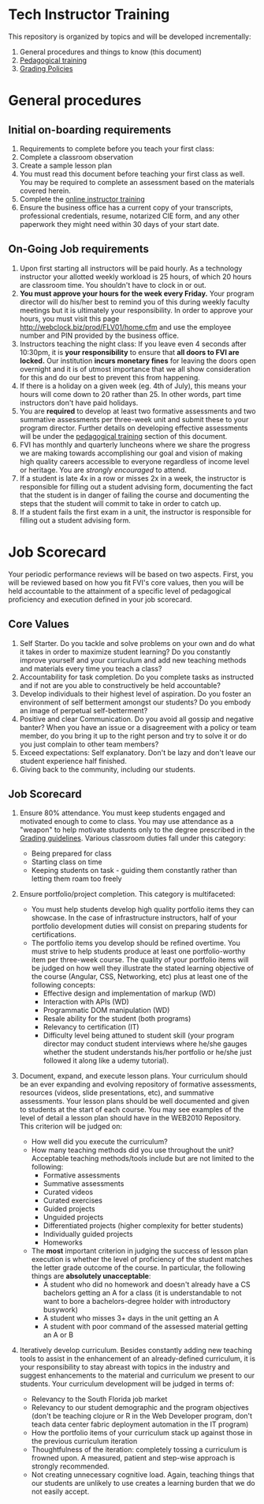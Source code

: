 # Tech Instructor Training

This repository is organized by topics and will be developed incrementally:

1. General procedures and things to know (this document)
2. [Pedagogical training](pedagogy.md)
3. [Grading Policies](grading.md)

# General procedures

## Initial on-boarding requirements

1. Requirements to complete before you teach your first class:
  1. Complete a classroom observation
  2. Create a sample lesson plan
  3. You must read this document before teaching your first class as well. You may be required to complete an assessment based on the materials covered herein.
  4. Complete the [online instructor training](https://github.com/FVITech/General-Procedures-Tooling/blob/master/onboarding.md)
2. Ensure the business office has a current copy of your transcripts, professional credentials, resume, notarized CIE form, and any other paperwork they might need within 30 days of your start date.

## On-Going Job requirements
1. Upon first starting all instructors will be paid hourly. As a technology instructor your allotted weekly workload is 25 hours, of which 20 hours are classroom time. You shouldn't have to clock in or out.
2. **You must approve your hours for the week every Friday.**  Your program director will do his/her best to remind you of this during weekly faculty meetings but it is ultimately your responsibility. In order to approve your hours, you must visit this page http://webclock.biz/prod/FLV01/home.cfm and use the employee number and PIN provided by the business office.
3. Instructors teaching the night class: If you leave even 4 seconds after 10:30pm, it is **your responsibility** to ensure that **all doors to FVI are locked.** Our institution **incurs monetary fines** for leaving the doors open overnight and it is of utmost importance that we all show consideration for this and do our best to prevent this from happening.
4. If there is a holiday on a given week (eg. 4th of July), this means your hours will come down to 20 rather than 25. In other words, part time instructors don't have paid holidays.
5. You are **required** to develop at least two formative assessments and two summative assessments per three-week unit and submit these to your program director. Further details on developing effective assessments will be under the [pedagogical training](pedagogy.md) section of this document.
6. FVI has monthly and quarterly luncheons where we share the progress we are making towards accomplishing our goal and vision of making high quality careers accessible to everyone regardless of income level or heritage. You are *strongly encouraged* to attend.
7. If a student is late 4x in a row or misses 2x in a week, the instructor is responsible for filling out a student advising form, documenting the fact that the student is in danger of failing the course and documenting the steps that the student will commit to take in order to catch up.
8. If a student fails the first exam in a unit, the instructor is responsible for filling out a student advising form.

# Job Scorecard
Your periodic performance reviews will be based on two aspects. First, you will be reviewed based on how you fit FVI's core values, then you will be held accountable to the attainment of a specific level of pedagogical proficiency and execution defined in your job scorecard.

## Core Values
1. Self Starter. Do you tackle and solve problems on your own and do what it takes in order to maximize student learning? Do you constantly improve yourself and your curriculum and add new teaching methods and materials every time you teach a class?  
2. Accountability for task completion. Do you complete tasks as instructed and if not are you able to constructively be held accountable?
3. Develop individuals to their highest level of aspiration. Do you foster an environment of self betterment amongst our students? Do you embody an image of perpetual self-betterment?  
4. Positive and clear Communication. Do you avoid all gossip and negative banter? When you have an issue or a disagreement with a policy or team member, do you bring it up to the right person and try to solve it or do you just complain to other team members?  
5. Exceed expectations: Self explanatory. Don't be lazy and don't leave our student experience half finished.  
6. Giving back to the community, including our students.  

## Job Scorecard
1. Ensure 80% attendance. You must keep students engaged and motivated enough to come to class. You may use attendance as a "weapon" to help motivate students only to the degree prescribed in the [Grading guidelines](grading.md). Various classroom duties fall under this category:  
    * Being prepared for class
    * Starting class on time
    * Keeping students on task - guiding them constantly rather than letting them roam too freely

2. Ensure portfolio/project completion. This category is multifaceted:
    * You must help students develop high quality portfolio items they can showcase. In the case of infrastructure instructors, half of your portfolio development duties will consist on preparing students for certifications.  
    * The portfolio items you develop should be refined overtime. You must strive to help students produce at least one portfolio-worthy item per three-week course. The quality of your portfolio items will be judged on how well they illustrate the stated learning objective of the course (Angular, CSS, Networking, etc) plus at least one of the following concepts:  
      * Effective design and implementation of markup (WD)  
      * Interaction with APIs (WD)  
      * Programmatic DOM manipulation (WD)  
      * Resale ability for the student (both programs)  
      * Relevancy to certification (IT)  
      * Difficulty level being attuned to student skill (your program director may conduct student interviews where he/she gauges whether the student understands his/her portfolio or he/she just followed it along like a udemy tutorial).  

3. Document, expand, and execute lesson plans. Your curriculum should be an ever expanding and evolving repository of formative assessments, resources (videos, slide presentations, etc), and summative assessments. Your lesson plans should be well documented and given to students at the start of each course. You may see examples of the level of detail a lesson plan should have in the WEB2010 Repository. This criterion will be judged on:  
    * How well did you execute the curriculum?  
    * How many teaching methods did you use throughout the unit? Acceptable teaching methods/tools include but are not limited to the following:  
      * Formative assessments  
      * Summative assessments  
      * Curated videos  
      * Curated exercises  
      * Guided projects  
      * Unguided projects  
      * Differentiated projects (higher complexity for better students)  
      * Individually guided projects  
      * Homeworks  
    * The **most** important criterion in judging the success of lesson plan execution is whether the level of proficiency of the student matches the letter grade outcome of the course. In particular, the following things are **absolutely unacceptable**:
      * A student who did no homework and doesn't already have a CS bachelors getting an A for a class (it is understandable to not want to bore a bachelors-degree holder with introductory busywork)  
      * A student who misses 3+ days in the unit getting an A  
      * A student with poor command of the assessed material getting an A or B  
4. Iteratively develop curriculum. Besides constantly adding new teaching tools to assist in the enhancement of an already-defined curriculum, it is your responsibility to stay abreast with topics in the industry and suggest enhancements to the material and curriculum we present to our students. Your curriculum development will be judged in terms of:  
    * Relevancy to the South Florida job market  
    * Relevancy to our student demographic and the program objectives (don't be teaching clojure or R in the Web Developer program, don't teach data center fabric deployment automation in the IT program)  
    * How the portfolio items of your curriculum stack up against those in the previous curriculum iteration  
    * Thoughtfulness of the iteration: completely tossing a curriculum  is frowned upon. A measured, patient and step-wise approach is strongly recommended.  
    * Not creating unnecessary cognitive load. Again, teaching things that our students are unlikely to use creates a learning burden that we do not easily accept.  
